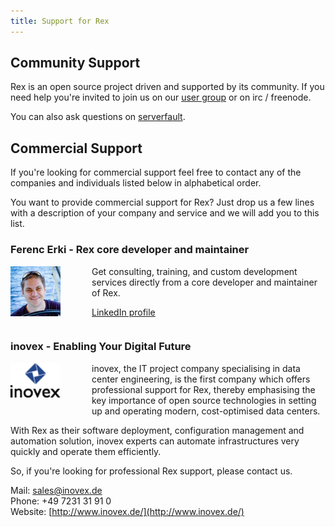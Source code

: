 ```yaml
---
title: Support for Rex
---
```


## Community Support

Rex is an open source project driven and supported by its community. If you need help you're invited to join us on our [user group](https://groups.google.com/forum/#!forum/rex-users) or on irc / freenode.

You can also ask questions on [serverfault](http://serverfault.com/questions/tagged/rex).

## Commercial Support

If you're looking for commercial support feel free to contact any of the companies and individuals listed below in alphabetical order.

You want to provide commercial support for Rex? Just drop us a few lines with a description of your company and service and we will add you to this list.

### Ferenc Erki - Rex core developer and maintainer

<img style="float:left; padding-right: 50px;" src="/public/images/skin/rexify.org/ferki.jpg" alt="FErki" width="80" height="80" />

Get consulting, training, and custom development services directly from a core developer and maintainer of Rex.

<a href="https://www.linkedin.com/in/ferki/" class="btn">LinkedIn profile</a>
<div style="overflow:auto"></div>

### inovex - Enabling Your Digital Future

<img style="float:left; padding-right: 50px; padding-bottom: 20px;" src="/public/images/skin/rexify.org/inovex_logo.png" alt="inovex" width="80" height="55" />

inovex, the IT project company specialising in data center engineering, is the first company which offers professional support for Rex, thereby emphasising the key importance of open source technologies in setting up and operating modern, cost-optimised data centers.

With Rex as their software deployment, configuration management and automation solution, inovex experts can automate infrastructures very quickly and operate them efficiently.

So, if you're looking for professional Rex support, please contact us.

Mail: [sales@inovex.de](mailto:sales@inovex.de)  
Phone: +49 7231 31 91 0  
Website: [http://www.inovex.de/](http://www.inovex.de/)

<div style="overflow:auto"></div>
